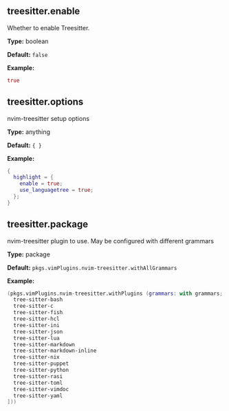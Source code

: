 ## treesitter.enable

Whether to enable Treesitter.


**Type:** boolean

**Default:** `false`

**Example:**
```nix
true
```


## treesitter.options

nvim-treesitter setup options


**Type:** anything

**Default:** `{ }`

**Example:**
```nix
{
  highlight = {
    enable = true;
    use_languagetree = true;
  };
}

```


## treesitter.package

nvim-treesitter plugin to use. May be configured with different grammars


**Type:** package

**Default:** `pkgs.vimPlugins.nvim-treesitter.withAllGrammars`

**Example:**
```nix
(pkgs.vimPlugins.nvim-treesitter.withPlugins (grammars: with grammars; [
  tree-sitter-bash
  tree-sitter-c
  tree-sitter-fish
  tree-sitter-hcl
  tree-sitter-ini
  tree-sitter-json
  tree-sitter-lua
  tree-sitter-markdown
  tree-sitter-markdown-inline
  tree-sitter-nix
  tree-sitter-puppet
  tree-sitter-python
  tree-sitter-rasi
  tree-sitter-toml
  tree-sitter-vimdoc
  tree-sitter-yaml
]))

```
